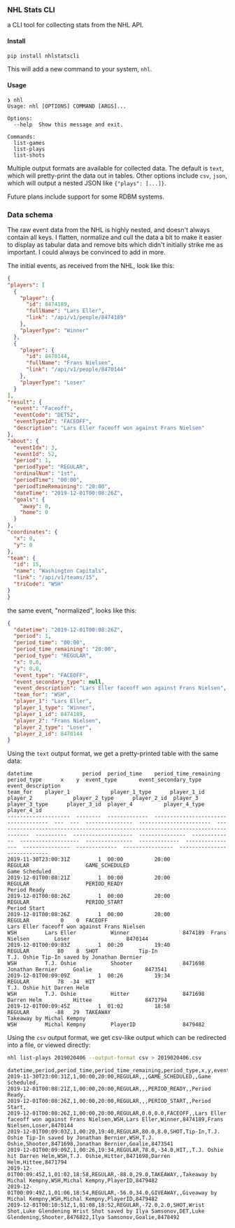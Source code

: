 ### NHL Stats CLI

a CLI tool for collecting stats from the NHL API.


#### Install

```bash
pip install nhlstatscli
```

This will add a new command to your system, `nhl`.

#### Usage

```
❯ nhl
Usage: nhl [OPTIONS] COMMAND [ARGS]...

Options:
  --help  Show this message and exit.

Commands:
  list-games
  list-plays
  list-shots
```

Multiple output formats are available for collected data. The default is `text`, which will pretty-print the data out in tables.
Other options include `csv`, `json`, which will output a nested JSON like `{"plays": [...]}`. 

Future plans include support for some RDBM systems.


### Data schema

The raw event data from the NHL is highly nested, and doesn't always contain all keys. I flatten, normalize and cull the 
data a bit to make it easier to display as tabular data and remove bits which didn't initially strike me as important.
I could always be convinced to add in more.

The initial events, as received from the NHL, look like this:

```json
{
"players": [
  {
    "player": {
      "id": 8474189,
      "fullName": "Lars Eller",
      "link": "/api/v1/people/8474189"
    },
    "playerType": "Winner"
  },
  {
    "player": {
      "id": 8470144,
      "fullName": "Frans Nielsen",
      "link": "/api/v1/people/8470144"
    },
    "playerType": "Loser"
  }
],
"result": {
  "event": "Faceoff",
  "eventCode": "DET52",
  "eventTypeId": "FACEOFF",
  "description": "Lars Eller faceoff won against Frans Nielsen"
},
"about": {
  "eventIdx": 3,
  "eventId": 52,
  "period": 1,
  "periodType": "REGULAR",
  "ordinalNum": "1st",
  "periodTime": "00:00",
  "periodTimeRemaining": "20:00",
  "dateTime": "2019-12-01T00:08:26Z",
  "goals": {
    "away": 0,
    "home": 0
  }
},
"coordinates": {
  "x": 0,
  "y": 0
},
"team": {
  "id": 15,
  "name": "Washington Capitals",
  "link": "/api/v1/teams/15",
  "triCode": "WSH"
}
}
```

the same event, "normalized", looks like this:

```json
{
  "datetime": "2019-12-01T00:08:26Z", 
  "period": 1, 
  "period_time": "00:00", 
  "period_time_remaining": "20:00", 
  "period_type": "REGULAR", 
  "x": 0.0, 
  "y": 0.0, 
  "event_type": "FACEOFF", 
  "event_secondary_type": null, 
  "event_description": "Lars Eller faceoff won against Frans Nielsen", 
  "team_for": "WSH", 
  "player_1": "Lars Eller", 
  "player_1_type": "Winner", 
  "player_1_id": 8474189, 
  "player_2": "Frans Nielsen", 
  "player_2_type": "Loser",
  "player_2_id": 8470144
}
```

Using the `text` output format, we get a pretty-printed table with the same data:

```
datetime                period  period_time    period_time_remaining    period_type      x    y  event_type       event_secondary_type     event_description                                                                 team_for    player_1             player_1_type      player_1_id  player_2             player_2_type      player_2_id  player_3          player_3_type      player_3_id  player_4          player_4_type      player_4_id
--------------------  --------  -------------  -----------------------  -------------  ---  ---  ---------------  -----------------------  --------------------------------------------------------------------------------  ----------  -------------------  ---------------  -------------  -------------------  ---------------  -------------  ----------------  ---------------  -------------  ----------------  ---------------  -------------
2019-11-30T23:00:31Z         1  00:00          20:00                    REGULAR                  GAME_SCHEDULED                            Game Scheduled
2019-12-01T00:08:21Z         1  00:00          20:00                    REGULAR                  PERIOD_READY                              Period Ready
2019-12-01T00:08:26Z         1  00:00          20:00                    REGULAR                  PERIOD_START                              Period Start
2019-12-01T00:08:26Z         1  00:00          20:00                    REGULAR          0    0  FACEOFF                                   Lars Eller faceoff won against Frans Nielsen                                      WSH         Lars Eller           Winner                 8474189  Frans Nielsen        Loser                  8470144
2019-12-01T00:09:03Z         1  00:20          19:40                    REGULAR         80    8  SHOT             Tip-In                   T.J. Oshie Tip-In saved by Jonathan Bernier                                       WSH         T.J. Oshie           Shooter                8471698  Jonathan Bernier     Goalie                 8473541
2019-12-01T00:09:09Z         1  00:26          19:34                    REGULAR         78  -34  HIT                                       T.J. Oshie hit Darren Helm                                                        WSH         T.J. Oshie           Hitter                 8471698  Darren Helm          Hittee                 8471794
2019-12-01T00:09:45Z         1  01:02          18:58                    REGULAR        -88   29  TAKEAWAY                                  Takeaway by Michal Kempny                                                         WSH         Michal Kempny        PlayerID               8479482
```


Using the `csv` output format, we get csv-like output which can be redirected into a file, or viewed directly:

```bash
nhl list-plays 2019020406 --output-format csv > 2019020406.csv
```

```csv
datetime,period,period_time,period_time_remaining,period_type,x,y,event_type,event_secondary_type,event_description,team_for
2019-11-30T23:00:31Z,1,00:00,20:00,REGULAR,,,GAME_SCHEDULED,,Game Scheduled,
2019-12-01T00:08:21Z,1,00:00,20:00,REGULAR,,,PERIOD_READY,,Period Ready,
2019-12-01T00:08:26Z,1,00:00,20:00,REGULAR,,,PERIOD_START,,Period Start,
2019-12-01T00:08:26Z,1,00:00,20:00,REGULAR,0.0,0.0,FACEOFF,,Lars Eller faceoff won against Frans Nielsen,WSH,Lars Eller,Winner,8474189,Frans Nielsen,Loser,8470144
2019-12-01T00:09:03Z,1,00:20,19:40,REGULAR,80.0,8.0,SHOT,Tip-In,T.J. Oshie Tip-In saved by Jonathan Bernier,WSH,T.J. Oshie,Shooter,8471698,Jonathan Bernier,Goalie,8473541
2019-12-01T00:09:09Z,1,00:26,19:34,REGULAR,78.0,-34.0,HIT,,T.J. Oshie hit Darren Helm,WSH,T.J. Oshie,Hitter,8471698,Darren Helm,Hittee,8471794
2019-12-01T00:09:45Z,1,01:02,18:58,REGULAR,-88.0,29.0,TAKEAWAY,,Takeaway by Michal Kempny,WSH,Michal Kempny,PlayerID,8479482
2019-12-01T00:09:49Z,1,01:06,18:54,REGULAR,-56.0,34.0,GIVEAWAY,,Giveaway by Michal Kempny,WSH,Michal Kempny,PlayerID,8479482
2019-12-01T00:10:51Z,1,01:08,18:52,REGULAR,-72.0,2.0,SHOT,Wrist Shot,Luke Glendening Wrist Shot saved by Ilya Samsonov,DET,Luke Glendening,Shooter,8476822,Ilya Samsonov,Goalie,8478492
```